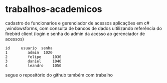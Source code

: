 # trabalhos-academicos
cadastro de funcionarios e gerenciador de acessos
aplicações em c# ,windowsforms,
com consulta de bancos de dados
ultilizando referência do firebird client
(login e senha do admin da acesso ao gerenciador de acessos)

	id     usuario  senha 
	1	      admin	 1020 
	2	      felipe	 1030
	3	      daniel	 1040
	4	      leandro	 1050
	
segue o repositório do github também com trabalho 
